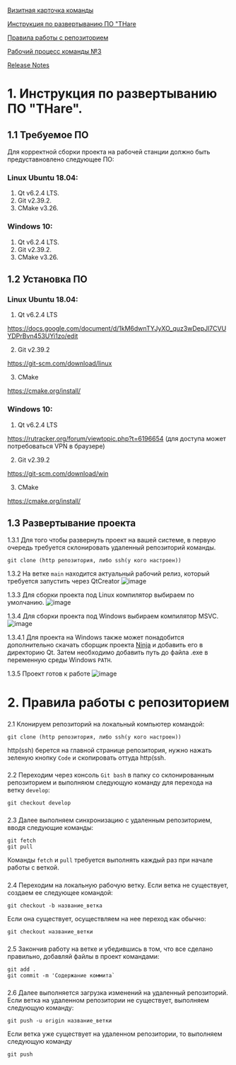 [Визитная карточка команды](https://github.com/Legendary2/GB_CommandProgCPP_team3/wiki)

[Инструкция по развертыванию ПО "THare](https://github.com/Legendary2/GB_CommandProgCPP_team3/edit/main/README.MD#%D0%B8%D0%BD%D1%81%D1%82%D1%80%D1%83%D0%BA%D1%86%D0%B8%D1%8F-%D0%BF%D0%BE-%D1%80%D0%B0%D0%B7%D0%B2%D0%B5%D1%80%D1%82%D1%8B%D0%B2%D0%B0%D0%BD%D0%B8%D1%8E-%D0%BF%D0%BE-thare)

[Правила работы с репозиторием](https://github.com/Legendary2/GB_CommandProgCPP_team3/edit/main/README.MD#%D0%BF%D1%80%D0%B0%D0%B2%D0%B8%D0%BB%D0%B0-%D1%80%D0%B0%D0%B1%D0%BE%D1%82%D1%8B-%D1%81-%D1%80%D0%B5%D0%BF%D0%BE%D0%B7%D0%B8%D1%82%D0%BE%D1%80%D0%B8%D0%B5%D0%BC)

[Рабочий процесс команды №3](https://drive.google.com/file/d/1KAaR9hctvW2iiWwgqO0asiC_NJ4L_I4n/view?usp=share_link)

[Release Notes](https://github.com/Legendary2/GB_CommandProgCPP_team3/releases/tag/v.0.1.0)

# 1. Инструкция по развертыванию ПО "THare".
## 1.1 Требуемое ПО
Для корректной сборки проекта на рабочей станции должно быть предуставновлено следующее ПО:
### Linux Ubuntu 18.04:
1. Qt v6.2.4 LTS.
2. Git v2.39.2.
3. CMake v3.26.

### Windows 10:
1. Qt v6.2.4 LTS.
2. Git v2.39.2.
3. CMake v3.26.

## 1.2 Установка ПО
### Linux Ubuntu 18.04:
1. Qt v6.2.4 LTS

https://docs.google.com/document/d/1kM6dwnTYJyXO_quz3wDepJl7CVUYDPrBvn453UYi1zo/edit

2. Git v2.39.2

https://git-scm.com/download/linux

3. CMake

https://cmake.org/install/

### Windows 10:
1. Qt v6.2.4 LTS

https://rutracker.org/forum/viewtopic.php?t=6196654 (для доступа может потребоваться VPN в браузере)

2. Git v2.39.2

https://git-scm.com/download/win

3. CMake

https://cmake.org/install/

## 1.3 Развертывание проекта
1.3.1 Для того чтобы развернуть проект на вашей системе, в первую очередь требуется склонировать удаленный репозиторий команды.
```
git clone (http репозитория, либо ssh(у кого настроен))
```
1.3.2 На ветке `main` находится актуальный рабочий релиз, который требуется запустить через QtCreator
![image](https://user-images.githubusercontent.com/78610228/220890872-9cc25359-4a32-40b5-9587-f43309324ba1.png)

1.3.3 Для сборки проекта под Linux компилятор выбираем по умолчанию.
![image](https://user-images.githubusercontent.com/78610228/220891243-f30672eb-76c7-42a0-b9d5-7cddc0c7dca7.png)

1.3.4 Для сборки проекта под Windows выбираем компилятор MSVC.
![image](https://user-images.githubusercontent.com/78610228/220891376-5fb55256-802e-4473-b8d6-c1af8b86f7d6.png)

1.3.4.1 Для проекта на Windows также может понадобится дополнительно скачать сборщик проекта [Ninja](https://drive.google.com/file/d/17m5o9hbwFz5loNbDy6oWGuOKzn1AGMfn/view?usp=share_link) и добавить его в директорию Qt. Затем необходимо добавить путь до файла .exe в переменную среды Windows `PATH`.

1.3.5 Проект готов к работе
![image](https://user-images.githubusercontent.com/78610228/220892078-296232dc-3d29-480a-be4a-09ed384ebad9.png)

# 2. Правила работы с репозиторием
###
2.1 Клонируем репозиторий на локальный компьютер командой:

```
git clone (http репозитория, либо ssh(у кого настроен))
```
http(ssh) берется на главной странице репозитория, нужно нажать зеленую кнопку `Code` и скопировать оттуда http(ssh.
###

2.2 Переходим через консоль `Git bash` в папку со склонированным репозиторием и выполняюм следующую команду для перехода на ветку `develop`:
```
git checkout develop
```
###
2.3 Далее выполняем синхронизацию с удаленным репозиторием, вводя следующие команды:
```
git fetch
git pull
```
Команды `fetch` и `pull` требуется выполнять каждый раз при начале работы с веткой.
###
2.4 Переходим на локальную рабочую ветку.
Если ветка не существует, создаем ее следующее командой:
```
git checkout -b название_ветка
```
Если она существует, осуществляем на нее переход как обычно:
```
git checkout название_ветки
```
###

2.5 Закончив работу на ветке и убедившись в том, что все сделано правильно, добавляй файлы в проект командами:

```
git add .
git commit -m 'Содержание коммита`
```
###
2.6 Далее выполняется загрузка изменений на удаленный репозиторий.
Если ветка на удаленном репозитории не существует, выполняем следующую команду:
```
git push -u origin название_ветки
```
Если ветка уже существует на удаленном репозитории, то выполняем следующую команду
```
git push
```
